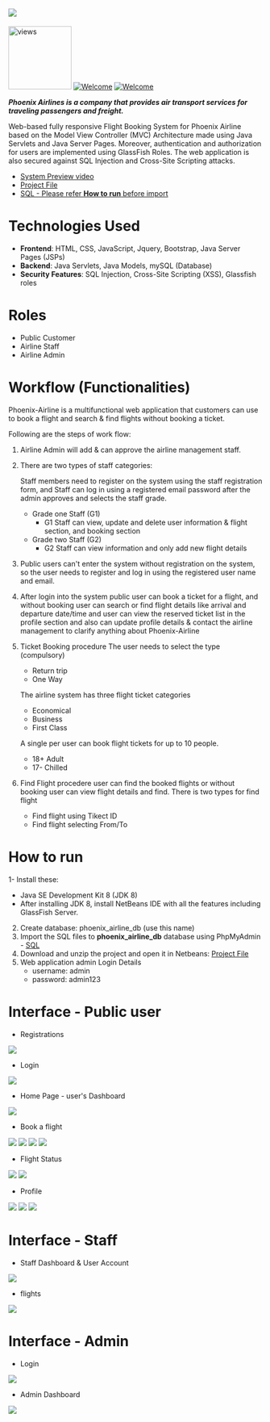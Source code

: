 # <img src="Project_Screenshots/heading2.png"> 

<a href="#"><img alt="views" title="Github views" src="https://komarev.com/ghpvc/?username=lakshithaonline&style=flat-square" width="125"/></a>
[![Welcome](https://img.shields.io/badge/NSBM%20Green%20University-Welcome-brightgreen)](#) 
[![Welcome](https://img.shields.io/badge/Development%20of%20Enterprise%20Apps%20I-Final%20Project-orange)](#)

***Phoenix Airlines is a company that provides air transport services for traveling passengers and freight.***

Web-based fully responsive Flight Booking System for Phoenix Airline based on the Model View Controller (MVC) Architecture made using Java Servlets and Java Server Pages. Moreover, authentication and authorization for users are implemented using GlassFish Roles. The web application is also secured against SQL Injection and Cross-Site Scripting attacks.

* <a href="https://drive.google.com/file/d/10-pO-u18cYkmEB5Dl4CirgBcydHggm-S/view?usp=sharing">System Preview video</a>
* <a href="https://drive.google.com/file/d/1Z-QOtPUB-BeIS2IWo5aYbIEYxN5avdzv/view?usp=sharing">Project File</a>
* <a href="SQL - Database/phoenix_airline_db.sql">SQL - Please refer <b>How to run</b> before import</a>

# Technologies Used

* **Frontend**: HTML, CSS, JavaScript, Jquery, Bootstrap, Java Server Pages (JSPs)
* **Backend**: Java Servlets, Java Models, mySQL (Database)
* **Security Features**: SQL Injection, Cross-Site Scripting (XSS), Glassfish roles


# Roles

* Public Customer 
* Airline Staff
* Airline Admin 

# Workflow (Functionalities)

Phoenix-Airline is a multifunctional web application that customers can use to book a flight and search & find flights without booking a ticket. 

Following are the steps of work flow:

1. Airline Admin will add & can approve the airline management staff.
2. There are two types of staff categories:

   Staff members need to register on the system using the staff registration form, and Staff can log in using a registered    email password after the admin approves and selects the staff grade. 
      * Grade one Staff (G1)
          - G1 Staff can view, update and delete user information & flight section, and booking section 
      * Grade two Staff (G2)
          - G2 Staff can view information and only add new flight details
3. Public users can't enter the system without registration on the system, so the user needs to register and log in using the registered user name and email. 

4. After login into the system public user can book a ticket for a flight, and without booking user can search or find flight details like arrival and departure date/time and user can view the reserved ticket list in the profile section and also can update profile details & contact the airline management to clarify anything about Phoenix-Airline
   
5. Ticket Booking procedure 
   The user needs to select the type (compulsory)
      * Return trip
      * One Way
      
   The airline system has three flight ticket categories 
      * Economical 
      * Business
      * First Class

   A single per user can book flight tickets for up to 10 people. 
      * 18+ Adult 
      * 17- Chilled 

6. Find Flight procedere 
   user can find the booked flights or without booking user can view flight details and find. There is two types for find      flight
      * Find flight using Tikect ID
      * Find flight selecting From/To

# How to run

1- Install these:

* Java SE Development Kit 8 (JDK 8)
* After installing JDK 8, install NetBeans IDE with all the features including GlassFish Server.

2. Create database: phoenix_airline_db (use this name)
3. Import the SQL files to **phoenix_airline_db** database using PhpMyAdmin - <a href="SQL - Database/phoenix_airline_db.sql">SQL</a>
4. Download and unzip the project and open it in Netbeans: <a href="https://drive.google.com/file/d/1Z-QOtPUB-BeIS2IWo5aYbIEYxN5avdzv/view?usp=sharing">Project File</a>
5. Web application admin Login Details 
   * username: admin 
   * password: admin123


# Interface - Public user

* Registrations 
<img src="Project_Screenshots/Signup pages/10.png">

* Login
<img src="Project_Screenshots/Login Pages/05.png">

* Home Page - user's Dashboard 
<img src="Project_Screenshots/Home.jsp/75.png">

* Book a flight
<img src="Project_Screenshots/Book Filter Flights Form/15.png"> 
<img src="Project_Screenshots/Book Filter Flights Table (Available Flights)/27.png">
<img src="Project_Screenshots/Reserve Your Seat/30.png">
<img src="Project_Screenshots/Reserve Your Seat/31.png">

* Flight Status
<img src="Project_Screenshots/Filter Flight Status Form/19.png">
<img src="Project_Screenshots/Filter Flight Status Tables (Find Your Flight)/29.png">

* Profile
<img src="Project_Screenshots/User Profile/21.png">
<img src="Project_Screenshots/User Profile/23.png">
<img src="Project_Screenshots/User Profile/25.png">

# Interface - Staff

* Staff Dashboard & User Account
<img src="Project_Screenshots/StaffG1/46.png">

* flights
<img src="Project_Screenshots/StaffG1/47.png">

# Interface - Admin

* Login
<img src="Project_Screenshots/Login Pages/89.png">

* Admin Dashboard 
<img src="Project_Screenshots/Admin/36.png">   






